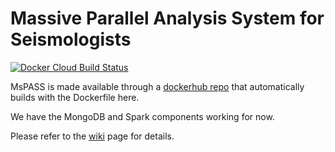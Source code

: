 # Massive Parallel Analysis System for Seismologists 

[![Docker Cloud Build Status](https://img.shields.io/docker/cloud/build/mspass/mspass)](https://hub.docker.com/r/mspass/mspass/builds)

MsPASS is made available through a [dockerhub repo](https://hub.docker.com/r/wangyinz/mspass) that automatically builds with the Dockerfile here. 

We have the MongoDB and Spark components working for now.

Please refer to the [wiki](https://github.com/wangyinz/mspass/wiki) page for details.
